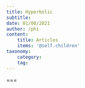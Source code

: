 ```yaml
---
title: Hyperbolic
subtitle: 
date: 01/08/2021
author: /phi
content:
    title: Articles
    items: '@self.children'
taxonomy:
    category: 
    tag: 
---
```




===


